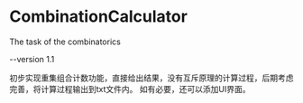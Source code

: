 # CombinationCalculator
The task of the combinatorics 

--version 1.1

初步实现重集组合计数功能，直接给出结果，没有互斥原理的计算过程，后期考虑完善，将计算过程输出到txt文件内。
如有必要，还可以添加UI界面。
